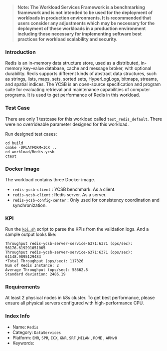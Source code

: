 >
> **Note: The Workload Services Framework is a benchmarking framework and is not intended to be used for the deployment of workloads in production environments. It is recommended that users consider any adjustments which may be necessary for the deployment of these workloads in a production environment including those necessary for implementing software best practices for workload scalability and security.**
>
### Introduction

Redis is an in-memory data structure store, used as a distributed, in-memory key–value database, cache and message broker, with optional durability. Redis supports different kinds of abstract data structures, such as strings, lists, maps, sets, sorted sets, HyperLogLogs, bitmaps, streams, and spatial indices.
The YCSB is an open-source specification and program suite for evaluating retrieval and maintenance capabilities of computer programs. It is used to get performance of Redis in this workload.

### Test Case

There are only 1 testcase for this workload called `test_redis_default`. There were no overrideable parameter designed for this workload.

Run designed test cases:

```
cd build
cmake -DPLATFORM=ICX ..
cd workload/Redis-ycsb
ctest  
```

### Docker Image

The workload contains three Docker image.

* `redis-ycsb-client` : YCSB benchmark. As a client.
* `redis-ycsb-client` : Redis server. As a server.
* `redis-ycsb-config-center` :  Only used for consistency coordination and synchronization.

### KPI

Run the [`kpi.sh`](kpi.sh) script to parse the KPIs from the validation logs. And a sample output looks like:

```
Throughput redis-ycsb-server-service-6371:6371 (ops/sec): 56176.619291051065
Throughput redis-ycsb-server-service-6371:6371 (ops/sec): 61148.9895129483
*Total Throughput (ops/sec): 117326
Num of Redis Instance: 2
Average Throughput (ops/sec): 58662.8
Standard deviation: 2486.19
```

### Requirements

At least 2 physical nodes in k8s cluster.
To get best performance, please ensure all physical servers configured with high-performance CPU.

### Index Info

- Name: `Redis`
- Category: `DataServices`
- Platform: `EMR`, `SPR`, `ICX`, `GNR`, `SRF` ,`MILAN` , `ROME` , `ARMv8`
- Keywords:
